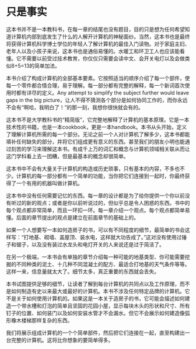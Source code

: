 # 只是事实
这本书并不是一本教科书，在每一章的结尾也没有题目，目的只是想为任何希望知道计算机内部到底发生了什么的人解开计算机的神秘面纱。当然，这本书也是最终将获得计算机科学博士学位的年轻人了解计算机的最佳入门读物。对于家庭主妇、老年人以及小孩子来说，这本书也是通俗易懂的。水暖工和环卫工人也应该能看懂。它不需要以前受过技术教育，你仅仅只需要会读中文、会开关电灯以及会做类似8+5=13的简单加法。

本书介绍了构成计算机的全部基本要素。它按照适当的顺序介绍了每一个部件，使每一个零件都合情合理，易于理解。每一部分都有完整的解释，每一个新词首次使用时都有详尽的定义。Any attempt to simplify the subject further would leave gaps in the big picture，让人不得不猜测各个部分是如何协同工作的，而你永远不会有“啊哈，我明白了！”的那一刻，我想你很快就会有的。

这本书不是大学教科书的“精简版”，它完整地解释了计算机的基本原理。它是一本技术性的书籍，也是一本cookbook，更是一本handbook。本书从头开始，定义了理解计算机所需的每一个部分。无论之前一个人对计算机了解多少，这本书都能填补任何缺失的部分，并将它们组成更有意义的东西。甚至我们的朋友小明也能通过刻苦的学习来理解这本书。有成千上万的词汇和概念与计算机领域相关联从而让这门学科看上去一团糟，但是最基本的概念却很简单。

这本书中不会有大量关于计算机的构造或历史琐事，只有基本的内容，不多也不少。计算机的每一部分都有一个简单的功能，当你把它们连接到一起时，你最终获得了一个有用的机器叫做计算机。

这本书中没有任何需要记忆的东西。每一章的设计都是为了给你提供一个你以前没有听过的新的观点；或者是你以前听说过的，但似乎总是令人困惑的东西。书中的每个观点都非常简单，而且一环扣一环。每一章介绍一个观点。每个观点都简单易懂。后面的章节提出的观点是建立在前面章节的基础上的。

如果一个人想要写一本如何造房子的书，可以有不同程度的细节，最简单的书会这样写：“打地基、砌墙、盖屋顶、装水电，这样就大功告成了。”这对没有使用过锤子和锯子，以及没有装过水龙头和电灯开关的人来说还是过于简洁了。

在另一个极端，一本书会有单独的章节介绍每一种可能的地基类型、你可能需要挖掘的不同种类的泥土、十几种不同混凝土的配方、最适合打地基的天气条件等等。这样一来，信息量就太大了。细节太多，真正重要的东西就会丢失。

本书试图提供足够的细节，让读者了解到每台计算机的共同点以及工作原理，而不是如何制造有史以来最大或最好的计算机。本书不涉及任何特定品牌的计算机。它不是关于如何使用计算机的。如果这是一本关于造房子的书，它可能会描述如何建造一个带水槽和灯泡的简单且坚固的花园小屋，显示每块木头的形状和尺寸、所有钉子的位置、如何装门以及如何安装水管才不会漏水。但它不会展示如何建造像弧形橡木楼梯那样复杂的东西。

我们将展示组成计算机的一个个简单部件，然后把它们连接在一起，直至构建出一台完整的计算机。这将比你想象的要简单得多。

